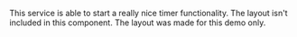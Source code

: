 This service is able to start a really nice timer functionality. The layout isn't included in this component. The layout was made for this demo only.